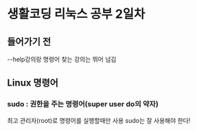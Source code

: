 <h1>생활코딩 리눅스 공부 2일차</h1>

<h2>들어가기 전</h2>
--help강의랑 명령어 찾는 강의는 뛰어 넘김

<h2>Linux 명령어</h2>
<h3>sudo : 권한을 주는 명령어(super user do의 약자)</h3>
최고 관리자(root)로 명령어를 실행할때만 사용
sudo는 잘 사용해야 한다!
